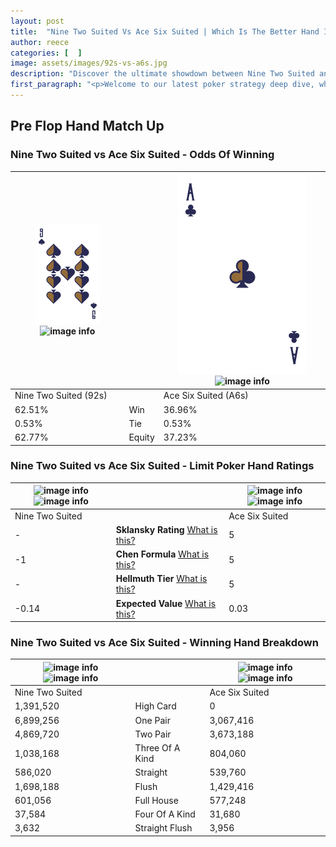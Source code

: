 ```yaml
---
layout: post
title:  "Nine Two Suited Vs Ace Six Suited | Which Is The Better Hand In Poker? A Complete Guide"
author: reece
categories: [  ]
image: assets/images/92s-vs-a6s.jpg
description: "Discover the ultimate showdown between Nine Two Suited and Ace Six Suited in poker! Uncover the odds, strategies, and scenarios where one hand triumphs over the other. Get ready to up your poker game with this thrilling analysis."
first_paragraph: "<p>Welcome to our latest poker strategy deep dive, where we're pitting two distinct hands against each other in a high-stakes showdown: Nine Two Suited vs Ace Six Suited.</p><p>In the dynamic world of poker, every decision counts, and knowing which hand holds the upper hand is key to your success at the table.</p><p>In this article, we'll dissect these two hands, explore the scenarios where one dominates the other, and equip you with the knowledge to make strategic choices that can tip the odds in your favor.</p><p>Get ready to unravel the intriguing dynamics of these poker hands and elevate your game to new heights.</p>"
---
```




[comment]: # (sp0)

## Pre Flop Hand Match Up

<div class="table hand-ratings" markdown="1"> 



### Nine Two Suited vs Ace Six Suited - Odds Of Winning


    
| ![image info](assets/images/hand1/9.png) ![image info](assets/images/hand1/2s.png) |  | ![image info](assets/images/hand2/a.png) ![image info](assets/images/hand2/6s.png) |
| -------- | -------- | -------- |
| Nine Two Suited (92s) |  | Ace Six Suited (A6s) |
| 62.51% | Win | 36.96% |
| 0.53% | Tie | 0.53% |
| 62.77% | Equity | 37.23% |




[comment]: # (sp1)



### Nine Two Suited vs Ace Six Suited - Limit Poker Hand Ratings


    
| ![image info](https://www.riverpairs.com/assets/images/hand1/9.png) ![image info](https://www.riverpairs.com/assets/images/hand1/2s.png) |  | ![image info](https://www.riverpairs.com/assets/images/hand2/a.png) ![image info](https://www.riverpairs.com/assets/images/hand2/6s.png) |
| -------- | -------- | -------- |
| Nine Two Suited |  | Ace Six Suited |
| - | **Sklansky Rating** [What is this?](/sklansky-rating-explained) | 5 |
| -1 | **Chen Formula** [What is this?](/chen-formula-explained) | 5 |
| - | **Hellmuth Tier** [What is this?](/Hellmuth-tier-explained) | 5 |
| -0.14 | **Expected Value** [What is this?](/expected-value-explained) | 0.03 |




[comment]: # (sp2)



### Nine Two Suited vs Ace Six Suited - Winning Hand Breakdown


    
| ![image info](https://www.riverpairs.com/assets/images/hand1/9.png) ![image info](https://www.riverpairs.com/assets/images/hand1/2s.png) |  | ![image info](https://www.riverpairs.com/assets/images/hand2/a.png) ![image info](https://www.riverpairs.com/assets/images/hand2/6s.png) |
| -------- | -------- | -------- |
| Nine Two Suited |  | Ace Six Suited |
| 1,391,520 | High Card | 0 |
| 6,899,256 | One Pair | 3,067,416 |
| 4,869,720 | Two Pair | 3,673,188 |
| 1,038,168 | Three Of A Kind | 804,060 |
| 586,020 | Straight | 539,760 |
| 1,698,188 | Flush | 1,429,416 |
| 601,056 | Full House | 577,248 |
| 37,584 | Four Of A Kind | 31,680 |
| 3,632 | Straight Flush | 3,956 |




[comment]: # (sp3)



</div>

[comment]: # (sp4)



[comment]: # (sp5)

